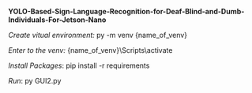 <b>YOLO-Based-Sign-Language-Recognition-for-Deaf-Blind-and-Dumb-Individuals-For-Jetson-Nano</b>

<p><i>Create vitual environment: </i>py -m venv {name_of_venv}</p>
<p><i>Enter to the venv: </i>{name_of_venv}\Scripts\activate</p>
<p><i>Install Packages</i>: pip install -r requirements</p>
<p><i>Run</i>: py GUI2.py</p>

